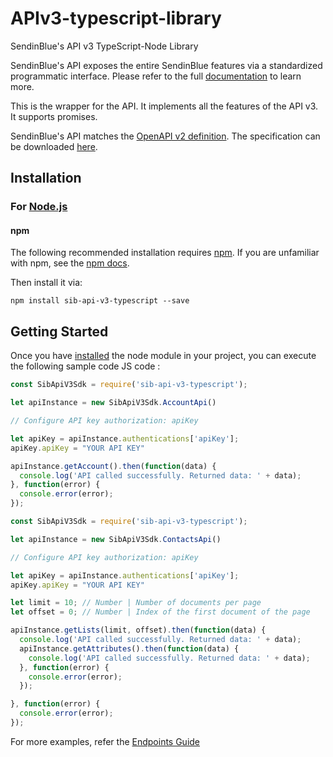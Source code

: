 # APIv3-typescript-library
SendinBlue's API v3 TypeScript-Node Library

SendinBlue's API exposes the entire SendinBlue features via a standardized programmatic interface. Please refer to the full [documentation](https://developers.sendinblue.com) to learn more.

This is the wrapper for the API. It implements all the features of the API v3. It supports promises.

SendinBlue's API matches the [OpenAPI v2 definition](https://www.openapis.org/). The specification can be downloaded [here](https://api.sendinblue.com/v3/swagger_definition.yml).

## Installation

### For [Node.js](https://nodejs.org/)

#### npm

The following recommended installation requires [npm](https://npmjs.org/). If you are unfamiliar with npm, see the [npm docs](https://npmjs.org/doc/).

Then install it via:

```shell
npm install sib-api-v3-typescript --save
```

## Getting Started

Once you have [installed](#installation) the node module in your project, you can execute the following sample code JS code :

```javascript
const SibApiV3Sdk = require('sib-api-v3-typescript');

let apiInstance = new SibApiV3Sdk.AccountApi()

// Configure API key authorization: apiKey

let apiKey = apiInstance.authentications['apiKey'];
apiKey.apiKey = "YOUR API KEY"

apiInstance.getAccount().then(function(data) {
  console.log('API called successfully. Returned data: ' + data);
}, function(error) {
  console.error(error);
});
```

```javascript
const SibApiV3Sdk = require('sib-api-v3-typescript');

let apiInstance = new SibApiV3Sdk.ContactsApi()

// Configure API key authorization: apiKey

let apiKey = apiInstance.authentications['apiKey'];
apiKey.apiKey = "YOUR API KEY"

let limit = 10; // Number | Number of documents per page
let offset = 0; // Number | Index of the first document of the page

apiInstance.getLists(limit, offset).then(function(data) {
  console.log('API called successfully. Returned data: ' + data);
  apiInstance.getAttributes().then(function(data) {
    console.log('API called successfully. Returned data: ' + data);
  }, function(error) {
    console.error(error);
  });

}, function(error) {
  console.error(error);
});
```

For more examples, refer the [Endpoints Guide](https://developers.sendinblue.com/reference)
